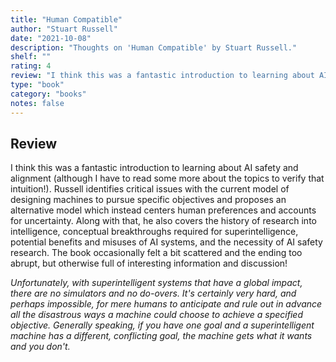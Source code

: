 ```yaml
---
title: "Human Compatible"
author: "Stuart Russell"
date: "2021-10-08"
description: "Thoughts on 'Human Compatible' by Stuart Russell."
shelf: ""
rating: 4
review: "I think this was a fantastic introduction to learning about AI safety and alignment (although I have to read some more about the topics to verify that intuition!). Russell identifies critical issues with the current model of designing machines to pursue specific objectives and proposes an alternative model which instead centers human preferences and accounts for uncertainty. Along with that, he also covers the history of research into intelligence, conceptual breakthroughs required for superintelligence, potential benefits and misuses of AI systems, and the necessity of AI safety research. The book occasionally felt a bit scattered and the ending too abrupt, but otherwise full of interesting information and discussion!<br/><br/><i>Unfortunately, with superintelligent systems that have a global impact, there are no simulators and no do-overs. It's certainly very hard, and perhaps impossible, for mere humans to anticipate and rule out in advance all the disastrous ways a machine could choose to achieve a specified objective. Generally speaking, if you have one goal and a superintelligent machine has a different, conflicting goal, the machine gets what it wants and you don't.</i>"
type: "book"
category: "books"
notes: false
---
```


## Review

I think this was a fantastic introduction to learning about AI safety and alignment (although I have to read some more about the topics to verify that intuition!). Russell identifies critical issues with the current model of designing machines to pursue specific objectives and proposes an alternative model which instead centers human preferences and accounts for uncertainty. Along with that, he also covers the history of research into intelligence, conceptual breakthroughs required for superintelligence, potential benefits and misuses of AI systems, and the necessity of AI safety research. The book occasionally felt a bit scattered and the ending too abrupt, but otherwise full of interesting information and discussion!

_Unfortunately, with superintelligent systems that have a global impact, there are no simulators and no do-overs. It's certainly very hard, and perhaps impossible, for mere humans to anticipate and rule out in advance all the disastrous ways a machine could choose to achieve a specified objective. Generally speaking, if you have one goal and a superintelligent machine has a different, conflicting goal, the machine gets what it wants and you don't._
